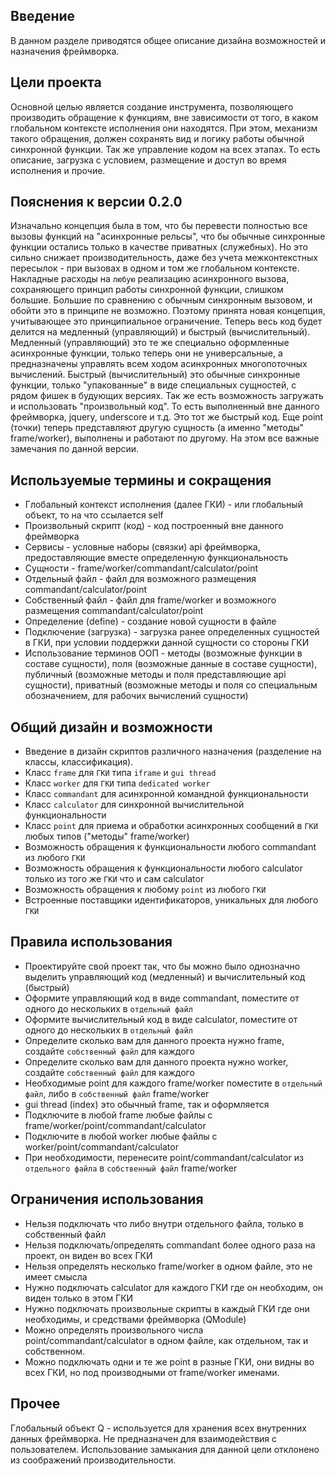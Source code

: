 ## Введение
В данном разделе приводятся общее описание дизайна возможностей и назначения фреймворка.

## Цели проекта
Основной целью является создание инструмента, позволяющего производить обращение к функциям, вне зависимости от того, в каком глобальном контексте исполнения они находятся. При этом, механизм такого обращения, должен сохранять вид и логику работы обычной синхронной функции. Так же управление кодом на всех этапах. То есть описание, загрузка с условием, размещение и доступ во время исполнения и прочие.

## Пояснения к версии 0.2.0
Изначально концепция была в том, что бы перевести полностью все вызовы функций на "асинхронные рельсы", что бы обычные синхронные функции остались только в качестве приватных (служебных). Но это сильно снижает производительность, даже без учета межконтекстных пересылок - при вызовах в одном и том же глобальном контексте. Накладные расходы на `любую` реализацию асинхронного вызова, сохраняющего принцип работы синхронной функции, слишком большие. Большие по сравнению с обычным синхронным вызовом, и обойти это в принципе не возможно. 
Поэтому принята новая концепция, учитывающее это принципиальное ограничение. Теперь весь код будет делится на медленный (управляющий) и быстрый (вычислительный). 
Медленный (управляющий) это те же специально оформленные асинхронные функции, только теперь они не универсальные, а предназначены управлять всем ходом асинхронных многопоточных вычислений.
Быстрый (вычислительный) это обычные синхронные функции, только "упакованные" в виде специальных сущностей, с рядом фишек в будующих версиях.
Так же есть возможность загружать и использовать "произвольный код". То есть выполненный вне данного фреймворка, jquery, underscore и т.д. Это тот же быстрый код.
Еще point (точки) теперь представляют другую сущность (а именно "методы" frame/worker), выполнены и работают по другому.
На этом все важные замечания по данной версии.

## Используемые термины и сокращения
* Глобальный контекст исполнения (далее ГКИ) - или глобальный объект, то на что ссылается self
* Произвольный скрипт (код) - код построенный вне данного фреймворка
* Сервисы - условные наборы (связки) api фреймворка, предоставляющие вместе определенную функциональность
* Сущности - frame/worker/commandant/calculator/point
* Отдельный файл - файл для возможного размещения commandant/calculator/point
* Собственный файл - файл для frame/worker и возможного размещения commandant/calculator/point
* Определение (define) - создание новой сущности в файле
* Подключение (загрузка) - загрузка ранее определенных сущностей в ГКИ, при условии поддержки данной сущности со стороны ГКИ
* Использование терминов ООП - методы (возможные функции в составе сущности), поля (возможные данные в составе сущности), публичный (возможные методы и поля представляющие api сущности), приватный (возможные методы и поля со специальным обозначением, для рабочих вычислений сущности)

## Общий дизайн и возможности
* Введение в дизайн скриптов различного назначения (разделение на классы, классификация).
* Класс `frame` для `ГКИ` типа `iframe` и `gui thread` 
* Класс `worker` для `ГКИ` типа `dedicated worker`
* Класс `commandant` для асинхронной командной функциональности
* Класс `calculator` для синхронной вычислительной функциональности
* Класс `point` для приема и обработки асинхронных сообщений в `ГКИ` любых типов ("методы" frame/worker)
* Возможность обращения к функциональности любого commandant из любого `ГКИ`
* Возможность обращения к функциональности любого calculator только из того же `ГКИ` что и сам calculator
* Возможность обращения к любому `point` из любого `ГКИ`
* Встроенные поставщики идентификаторов, уникальных для любого `ГКИ`

## Правила использования
* Проектируйте свой проект так, что бы можно было однозначно выделить управляющий код (медленный) и вычислительный код (быстрый)
* Оформите управляющий код в виде commandant, поместите от одного до нескольких в `отдельный файл`
* Оформите вычислительный код в виде calculator, поместите от одного до нескольких в `отдельный файл`
* Определите сколько вам для данного проекта нужно frame, создайте `собственный файл` для каждого
* Определите сколько вам для данного проекта нужно worker, создайте `собственный файл` для каждого
* Необходимые point для каждого frame/worker поместите в `отдельный файл`, либо в `собственный файл` frame/worker
* gui thread (index) это обычный frame, так и оформляется
* Подключите в любой frame любые файлы с frame/worker/point/commandant/calculator
* Подключите в любой worker любые файлы с worker/point/commandant/calculator
* При необходимости, перенесите point/commandant/calculator из `отдельного файла` в `собственный файл` frame/worker

## Ограничения использования
* Нельзя подключать что либо внутри отдельного файла, только в собственный файл
* Нельзя подключать/определять commandant более одного раза на проект, он виден во всех ГКИ
* Нельзя определять несколько frame/worker в одном файле, это не имеет смысла
* Нужно подключать calculator для каждого ГКИ где он необходим, он виден только в этом ГКИ
* Нужно подключать произвольные скрипты в каждый ГКИ где они необходимы, и средствами фреймворка (QModule)
* Можно определять произвольного числа point/commandant/calculator в одном файле, как отдельном, так и собственном.
* Можно подключать одни и те же point в разные ГКИ, они видны во всех ГКИ, но под производными от frame/worker именами.

## Прочее
Глобальный объект Q - используется для хранения всех внутренних данных фреймворка. Не предназначен для взаимодействия с пользователем. Использование замыкания для данной цели отклонено из соображений производительности.
